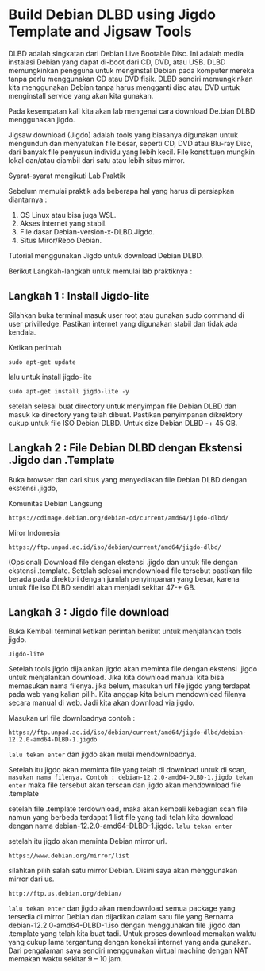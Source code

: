 # Build Debian DLBD using Jigdo Template and Jigsaw Tools
DLBD adalah singkatan dari Debian Live Bootable Disc. Ini adalah media instalasi Debian yang dapat di-boot dari CD, DVD, atau USB. DLBD memungkinkan pengguna untuk menginstal Debian pada komputer mereka tanpa perlu menggunakan CD atau DVD fisik. DLBD sendiri memungkinkan kita menggunakan Debian tanpa harus mengganti disc atau DVD untuk menginstall service yang akan kita gunakan.

Pada kesempatan kali kita akan lab mengenai cara download De.bian DLBD menggunakan jigdo.

Jigsaw download (Jigdo) adalah tools yang biasanya digunakan untuk mengunduh dan menyatukan file besar, seperti CD, DVD atau Blu-ray Disc, dari banyak file penyusun individu yang lebih kecil. File konstituen mungkin lokal dan/atau diambil dari satu atau lebih situs mirror.

Syarat-syarat mengikuti Lab Praktik

Sebelum memulai praktik ada beberapa hal yang harus di persiapkan diantarnya :
1.	OS Linux atau bisa juga WSL.
2.	Akses internet yang stabil.
3.	File dasar Debian-version-x-DLBD.Jigdo.
4.	Situs Miror/Repo Debian.

Tutorial menggunakan Jigdo untuk download Debian DLBD.

Berikut Langkah-langkah untuk memulai lab praktiknya :

## Langkah 1 : Install Jigdo-lite

Silahkan buka terminal masuk user root atau gunakan sudo command di user privilledge. Pastikan internet yang digunakan stabil dan tidak ada kendala.

Ketikan perintah
```
sudo apt-get update
```
lalu untuk install jigdo-lite
```
sudo apt-get install jigdo-lite -y
```

setelah selesai buat directory untuk menyimpan file Debian DLBD dan masuk ke directory yang telah dibuat. Pastikan penyimpanan dikrektory cukup untuk file ISO Debian DLBD. Untuk size Debian DLBD -+ 45 GB.

## Langkah 2 : File Debian DLBD dengan Ekstensi .Jigdo dan .Template
Buka browser dan cari situs yang menyediakan file Debian DLBD dengan ekstensi .jigdo, 

Komunitas Debian Langsung
```
https://cdimage.debian.org/debian-cd/current/amd64/jigdo-dlbd/
```

Miror Indonesia
```
https://ftp.unpad.ac.id/iso/debian/current/amd64/jigdo-dlbd/
```
 
(Opsional) Download file dengan ekstensi .jigdo dan untuk file dengan ekstensi .template.
Setelah selesai mendownload file tersebut pastikan file berada pada direktori dengan jumlah penyimpanan yang besar, karena untuk file iso DLBD sendiri akan menjadi sekitar 47-+ GB.

## Langkah 3 : Jigdo file download
Buka Kembali terminal ketikan perintah berikut untuk menjalankan tools jigdo.
```
Jigdo-lite
```

Setelah tools jigdo dijalankan jigdo akan meminta file dengan ekstensi .jigdo untuk menjalankan download. Jika kita download manual kita bisa memasukan nama filenya. jika belum, masukan url file jigdo yang terdapat pada web yang kalian pilih. Kita anggap kita belum mendownload filenya secara manual di web. Jadi kita akan download via jigdo.

Masukan url file downloadnya contoh :
```
https://ftp.unpad.ac.id/iso/debian/current/amd64/jigdo-dlbd/debian-12.2.0-amd64-DLBD-1.jigdo
```

```lalu tekan enter``` dan jigdo akan mulai mendownloadnya.

Setelah itu jigdo akan meminta file yang telah di download untuk di scan, ```masukan nama filenya. Contoh : debian-12.2.0-amd64-DLBD-1.jigdo tekan enter``` maka file tersebut akan terscan dan jigdo akan mendownload file .template

setelah file .template terdownload, maka akan kembali kebagian scan file namun yang berbeda terdapat 1 list file yang tadi telah kita download dengan nama debian-12.2.0-amd64-DLBD-1.jigdo.  ```lalu tekan enter```

setelah itu jigdo akan meminta Debian mirror url.
```
https://www.debian.org/mirror/list
```

silahkan pilih salah satu mirror Debian. Disini saya akan menggunakan mirror dari us. 
```
http://ftp.us.debian.org/debian/
```
```lalu tekan enter``` dan jigdo akan mendownload semua package yang tersedia di mirror Debian dan dijadikan dalam satu file yang Bernama debian-12.2.0-amd64-DLBD-1.iso dengan menggunakan file .jigdo dan .template yang telah kita buat tadi.
Untuk proses download memakan waktu yang cukup lama tergantung dengan koneksi internet yang anda gunakan. Dari pengalaman saya sendiri menggunakan virtual machine dengan NAT memakan waktu sekitar 9 – 10 jam.

